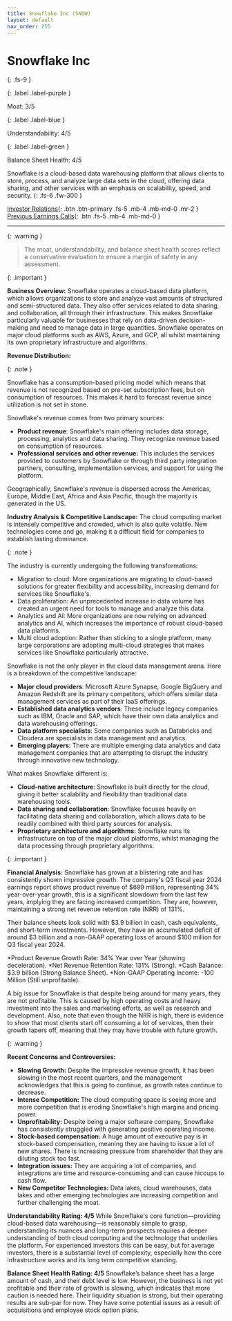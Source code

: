 ```yaml
---
title: Snowflake Inc (SNOW)
layout: default
nav_order: 255
---
```


# Snowflake Inc
{: .fs-9 }

{: .label .label-purple }

Moat: 3/5

{: .label .label-blue }

Understandability: 4/5

{: .label .label-green }

Balance Sheet Health: 4/5

Snowflake is a cloud-based data warehousing platform that allows clients to store, process, and analyze large data sets in the cloud, offering data sharing, and other services with an emphasis on scalability, speed, and security.
{: .fs-6 .fw-300 }

[Investor Relations](https://www.google.com/search?q=SNOW+investor+relations){: .btn .btn-primary .fs-5 .mb-4 .mb-md-0 .mr-2 }
[Previous Earnings Calls](https://discountingcashflows.com/company/SNOW/transcripts/){: .btn .fs-5 .mb-4 .mb-md-0 }

---

{: .warning }
>The moat, understandability, and balance sheet health scores reflect a conservative evaluation to ensure a margin of safety in any assessment.



{: .important }

**Business Overview:**
Snowflake operates a cloud-based data platform, which allows organizations to store and analyze vast amounts of structured and semi-structured data. They also offer services related to data sharing, and collaboration, all through their infrastructure. This makes Snowflake particularly valuable for businesses that rely on data-driven decision-making and need to manage data in large quantities. Snowflake operates on major cloud platforms such as AWS, Azure, and GCP, all whilst maintaining its own proprietary infrastructure and algorithms.

**Revenue Distribution:**

{: .note }

Snowflake has a consumption-based pricing model which means that revenue is not recognized based on pre-set subscription fees, but on consumption of resources. This makes it hard to forecast revenue since utilization is not set in stone. 

Snowflake's revenue comes from two primary sources:

*   **Product revenue**: Snowflake's main offering includes data storage, processing, analytics and data sharing. They recognize revenue based on consumption of resources.
*   **Professional services and other revenue:** This includes the services provided to customers by Snowflake or through third party integration partners, consulting, implementation services, and support for using the platform.

Geographically, Snowflake's revenue is dispersed across the Americas, Europe, Middle East, Africa and Asia Pacific, though the majority is generated in the US.

**Industry Analysis & Competitive Landscape:**
The cloud computing market is intensely competitive and crowded, which is also quite volatile. New technologies come and go, making it a difficult field for companies to establish lasting dominance.

{: .note }

The industry is currently undergoing the following transformations:
*   Migration to cloud: More organizations are migrating to cloud-based solutions for greater flexibility and accessibility, increasing demand for services like Snowflake's.
*   Data proliferation: An unprecedented increase in data volume has created an urgent need for tools to manage and analyze this data.
*   Analytics and AI: More organizations are now relying on advanced analytics and AI, which increases the importance of robust cloud-based data platforms.
*   Multi cloud adoption: Rather than sticking to a single platform, many large corporations are adopting multi-cloud strategies that makes services like Snowflake particularly attractive.

Snowflake is not the only player in the cloud data management arena. Here is a breakdown of the competitive landscape:

*   **Major cloud providers**: Microsoft Azure Synapse, Google BigQuery and Amazon Redshift are its primary competitors, which offers similar data management services as part of their IaaS offerings.
*   **Established data analytics vendors**: These include legacy companies such as IBM, Oracle and SAP, which have their own data analytics and data warehousing offerings.
*  **Data platform specialists**: Some companies such as Databricks and Cloudera are specialists in data management and analytics.
*   **Emerging players**: There are multiple emerging data analytics and data management companies that are attempting to disrupt the industry through innovative new technology.

What makes Snowflake different is:
*   **Cloud-native architecture**: Snowflake is built directly for the cloud, giving it better scalability and flexibility than traditional data warehousing tools.
*  **Data sharing and collaboration**: Snowflake focuses heavily on facilitating data sharing and collaboration, which allows data to be readily combined with third party sources for analysis.
*   **Proprietary architecture and algorithms:** Snowflake runs its infrastructure on top of the major cloud platforms, whilst managing the data processing through proprietary algorithms.

{: .important }

**Financial Analysis:**
Snowflake has grown at a blistering rate and has consistently shown impressive growth. The company's Q3 fiscal year 2024 earnings report shows product revenue of $699 million, representing 34% year-over-year growth, this is a significant slowdown from the last few years, implying they are facing increased competition. They are, however, maintaining a strong net revenue retention rate (NRR) of 131%. 

Their balance sheets look solid with $3.9 billion in cash, cash equivalents, and short-term investments. However, they have an accumulated deficit of around $3 billion and a non-GAAP operating loss of around $100 million for Q3 fiscal year 2024. 

*Product Revenue Growth Rate: 34% Year over Year (showing deceleration).
*Net Revenue Retention Rate: 131% (Strong).
*Cash Balance: $3.9 billion (Strong Balance Sheet).
*Non-GAAP Operating Income: -100 Million (Still unprofitable).

A big issue for Snowflake is that despite being around for many years, they are not profitable. This is caused by high operating costs and heavy investment into the sales and marketing efforts, as well as research and development. Also, note that even though the NRR is high, there is evidence to show that most clients start off consuming a lot of services, then their growth tapers off, meaning that they may have trouble with future growth.

{: .warning }

**Recent Concerns and Controversies:**

*   **Slowing Growth:** Despite the impressive revenue growth, it has been slowing in the most recent quarters, and the management acknowledges that this is going to continue, as growth rates continue to decrease.
*   **Intense Competition:** The cloud computing space is seeing more and more competition that is eroding Snowflake's high margins and pricing power.
*   **Unprofitability:** Despite being a major software company, Snowflake has consistently struggled with generating positive operating income.
*   **Stock-based compensation:** A huge amount of executive pay is in stock-based compensation, meaning they are having to issue a lot of new shares. There is increasing pressure from shareholder that they are diluting stock too fast.
*   **Integration issues:** They are acquiring a lot of companies, and integrations are time and resource-consuming and can cause hiccups to cash flow.
*   **New Competitor Technologies:** Data lakes, cloud warehouses, data lakes and other emerging technologies are increasing competition and further challenging the moat.

**Understandability Rating: 4/5**
While Snowflake's core function—providing cloud-based data warehousing—is reasonably simple to grasp, understanding its nuances and long-term prospects requires a deeper understanding of both cloud computing and the technology that underlies the platform. For experienced investors this can be easy, but for average investors, there is a substantial level of complexity, especially how the core infrastructure works and its long term competitive standing.
 
**Balance Sheet Health Rating: 4/5**
Snowflake’s balance sheet has a large amount of cash, and their debt level is low. However, the business is not yet profitable and their rate of growth is slowing, which indicates that more caution is needed here. 
Their liquidity situation is strong, but their operating results are sub-par for now. They have some potential issues as a result of acquisitions and employee stock option plans.
<br>
<br>
